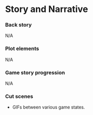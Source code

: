 # Story and Narrative

### Back story
N/A
### Plot elements
N/A
### Game story progression
N/A
### Cut scenes
- GIFs between various game states.

